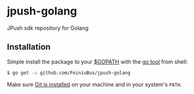 # jpush-golang
JPush sdk repository for Golang

## Installation
Simple install the package to your [$GOPATH](http://code.google.com/p/go-wiki/wiki/GOPATH "GOPATH") with the [go tool](http://golang.org/cmd/go/ "go command") from shell:
```bash
$ go get -u github.com/FeiniuBus/jpush-golang
```
Make sure [Git is installed](http://git-scm.com/downloads) on your machine and in your system's `PATH`.
